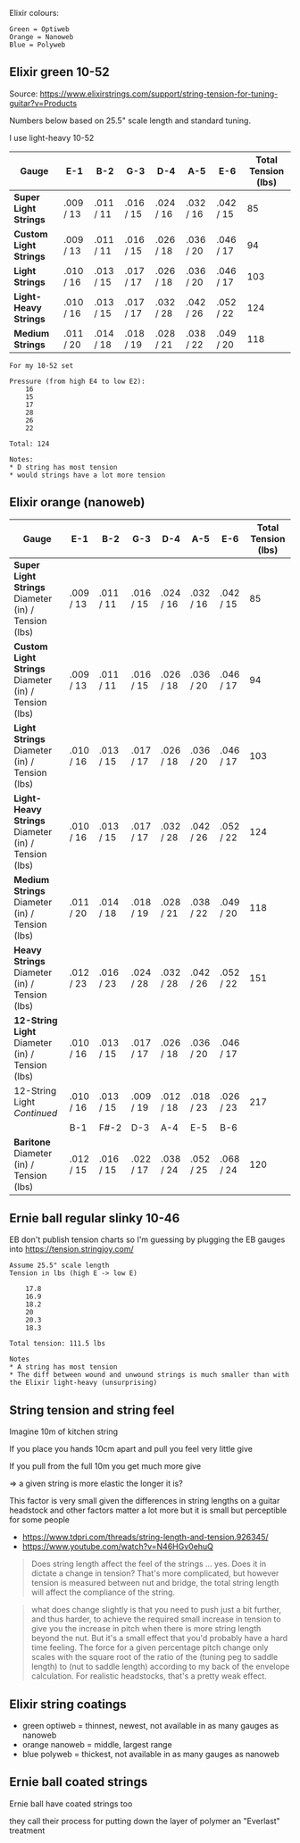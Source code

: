 Elixir colours:

    Green = Optiweb
    Orange = Nanoweb
    Blue = Polyweb

## Elixir green 10-52

Source:
https://www.elixirstrings.com/support/string-tension-for-tuning-guitar?v=Products

Numbers below based on 25.5" scale length and standard tuning.

I use light-heavy 10-52

| Gauge                    | E-1       | B-2       | G-3       | D-4       | A-5       | E-6       | Total Tension (lbs) |
| ------------------------ | --------- | --------- | --------- | --------- | --------- | --------- | ------------------- |
| **Super Light Strings**  | .009 / 13 | .011 / 11 | .016 / 15 | .024 / 16 | .032 / 16 | .042 / 15 | 85                  |
| **Custom Light Strings** | .009 / 13 | .011 / 11 | .016 / 15 | .026 / 18 | .036 / 20 | .046 / 17 | 94                  |
| **Light Strings**        | .010 / 16 | .013 / 15 | .017 / 17 | .026 / 18 | .036 / 20 | .046 / 17 | 103                 |
| **Light-Heavy Strings**  | .010 / 16 | .013 / 15 | .017 / 17 | .032 / 28 | .042 / 26 | .052 / 22 | 124                 |
| **Medium Strings**       | .011 / 20 | .014 / 18 | .018 / 19 | .028 / 21 | .038 / 22 | .049 / 20 | 118                 |

```
For my 10-52 set

Pressure (from high E4 to low E2):
    16
    15
    17
    28
    26
    22

Total: 124

Notes:
* D string has most tension
* would strings have a lot more tension
```

## Elixir orange (nanoweb)

| Gauge                                                     | E-1       | B-2       | G-3       | D-4       | A-5       | E-6       | Total Tension (lbs) |
| --------------------------------------------------------- | --------- | --------- | --------- | --------- | --------- | --------- | ------------------- |
| **Super Light Strings**<br>Diameter (in) / Tension (lbs)  | .009 / 13 | .011 / 11 | .016 / 15 | .024 / 16 | .032 / 16 | .042 / 15 | 85                  |
| **Custom Light Strings**<br>Diameter (in) / Tension (lbs) | .009 / 13 | .011 / 11 | .016 / 15 | .026 / 18 | .036 / 20 | .046 / 17 | 94                  |
| **Light Strings**<br>Diameter (in) / Tension (lbs)        | .010 / 16 | .013 / 15 | .017 / 17 | .026 / 18 | .036 / 20 | .046 / 17 | 103                 |
| **Light-Heavy Strings**<br>Diameter (in) / Tension (lbs)  | .010 / 16 | .013 / 15 | .017 / 17 | .032 / 28 | .042 / 26 | .052 / 22 | 124                 |
| **Medium Strings**<br>Diameter (in) / Tension (lbs)       | .011 / 20 | .014 / 18 | .018 / 19 | .028 / 21 | .038 / 22 | .049 / 20 | 118                 |
| **Heavy Strings**<br>Diameter (in) / Tension (lbs)        | .012 / 23 | .016 / 23 | .024 / 28 | .032 / 28 | .042 / 26 | .052 / 22 | 151                 |
| **12-String Light**<br>Diameter (in) / Tension (lbs)      | .010 / 16 | .013 / 15 | .017 / 17 | .026 / 18 | .036 / 20 | .046 / 17 |                     |
| 12-String Light _Continued_                               | .010 / 16 | .013 / 15 | .009 / 19 | .012 / 18 | .018 / 23 | .026 / 23 | 217                 |
|                                                           | B-1       | F#-2      | D-3       | A-4       | E-5       | B-6       |                     |
| **Baritone**<br>Diameter (in) / Tension (lbs)             | .012 / 15 | .016 / 15 | .022 / 17 | .038 / 24 | .052 / 25 | .068 / 24 | 120                 |

## Ernie ball regular slinky 10-46

EB don't publish tension charts so I'm guessing by plugging the EB gauges into
https://tension.stringjoy.com/

```
Assume 25.5" scale length
Tension in lbs (high E -> low E)

	17.8
	16.9
	18.2
	20
	20.3
	18.3

Total tension: 111.5 lbs

Notes
* A string has most tension
* The diff between wound and unwound strings is much smaller than with the Elixir light-heavy (unsurprising)
```

## String tension and string feel

Imagine 10m of kitchen string

If you place you hands 10cm apart and pull you feel very little give

If you pull from the full 10m you get much more give

=> a given string is more elastic the longer it is?

This factor is very small given the differences in string lengths on a guitar
headstock and other factors matter a lot more but it is small but perceptible
for some people

- https://www.tdpri.com/threads/string-length-and-tension.926345/
- https://www.youtube.com/watch?v=N46HGv0ehuQ

> Does string length affect the feel of the strings ... yes. Does it in dictate
> a change in tension? That's more complicated, but however tension is measured
> between nut and bridge, the total string length will affect the compliance of
> the string.

> what does change slightly is that you need to push just a bit further, and
> thus harder, to achieve the required small increase in tension to give you the
> increase in pitch when there is more string length beyond the nut. But it's a
> small effect that you'd probably have a hard time feeling. The force for a
> given percentage pitch change only scales with the square root of the ratio of
> the (tuning peg to saddle length) to (nut to saddle length) according to my
> back of the envelope calculation. For realistic headstocks, that's a pretty
> weak effect.

## Elixir string coatings

- green optiweb = thinnest, newest, not available in as many gauges as nanoweb
- orange nanoweb = middle, largest range
- blue polyweb = thickest, not available in as many gauges as nanoweb

## Ernie ball coated strings

Ernie ball have coated strings too

they call their process for putting down the layer of polymer an "Everlast"
treatment
